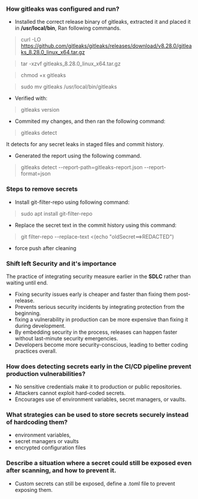 ### How gitleaks was configured and run?

- Installed the correct release binary of gitleaks, extracted it and placed it in **/usr/local/bin**, Ran following commands.
> curl -LO https://github.com/gitleaks/gitleaks/releases/download/v8.28.0/gitleaks_8.28.0_linux_x64.tar.gz

> tar -xzvf gitleaks_8.28.0_linux_x64.tar.gz

> chmod +x gitleaks

> sudo mv gitleaks /usr/local/bin/gitleaks

- Verified with:
> gitleaks version

- Commited my changes, and then ran the following command:
> gitleaks detect

It detects for any secret leaks in staged files and commit history.

- Generated the report using the following command.
> gitleaks detect --report-path=gitleaks-report.json --report-format=json

### Steps to remove secrets
- Install git-filter-repo using following command:
> sudo apt install git-filter-repo

- Replace the secret text in the commit history using this command: 
> git filter-repo --replace-text <(echo "oldSecret==>REDACTED")

- force push after cleaning

### Shift left Security and it's importance

The practice of integrating security measure earlier in the **SDLC** rather than waiting until 
end.

- Fixing security issues early is cheaper and faster than fixing them post-release.
- Prevents serious security incidents by integrating protection from the beginning.
- fixing a vulnerability in production can be more expensive than fixing it during development.
- By embedding security in the process, releases can happen faster without last-minute security emergencies.
- Developers become more security-conscious, leading to better coding practices overall.

### How does detecting secrets early in the CI/CD pipeline prevent production vulnerabilities?

- No sensitive credentials make it to production or public repositories.
- Attackers cannot exploit hard-coded secrets.
- Encourages use of environment variables, secret managers, or vaults.

### What strategies can be used to store secrets securely instead of hardcoding them?

- environment variables, 
- secret managers or vaults 
- encrypted configuration files

### Describe a situation where a secret could still be exposed even after scanning, and how to prevent it.

- Custom secrets can still be exposed, define a .toml file to prevent exposing them.


